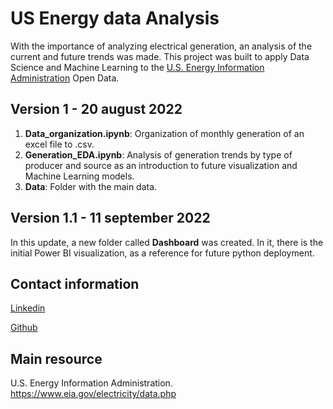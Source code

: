 # US Energy data Analysis

With the importance of analyzing electrical generation, an analysis of the current and future trends was made. This project was built to apply Data Science and Machine Learning to the [U.S. Energy Information Administration](https://www.eia.gov/) Open Data.

## Version 1 - 20 august 2022

1. **Data_organization.ipynb**: Organization of monthly generation of an excel file to .csv.
2. **Generation_EDA.ipynb**: Analysis of generation trends by type of producer and source as an introduction to future visualization and Machine Learning models.
3. **Data**: Folder with the main data.

## Version 1.1 - 11 september 2022

In this update, a new folder called **Dashboard** was created. In it, there is the initial Power BI visualization, as a reference for future python deployment.

## Contact information
[Linkedin](https://co.linkedin.com/in/kevinmorgado)

[Github](https://github.com/ksmorgadog)

## Main resource

U.S. Energy Information Administration. https://www.eia.gov/electricity/data.php